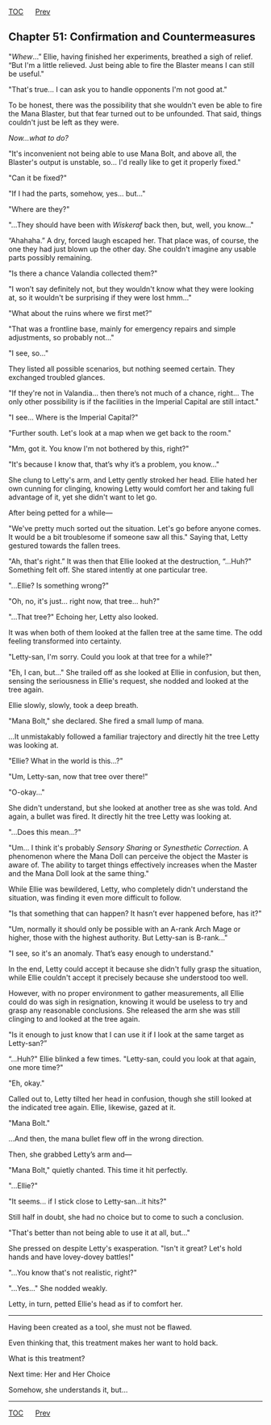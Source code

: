 [TOC](../readme.md)&nbsp;&nbsp;&nbsp;&nbsp;&nbsp;&nbsp;[Prev](index_split_026.md)&nbsp;&nbsp;&nbsp;&nbsp;&nbsp;&nbsp;



## Chapter 51: Confirmation and Countermeasures

"*Whew*…” Ellie, having finished her experiments, breathed a sigh of
relief. “But I'm a little relieved. Just being able to fire the Blaster
means I can still be useful."

"That's true... I can ask you to handle opponents I'm not good at."

To be honest, there was the possibility that she wouldn't even be able
to fire the Mana Blaster, but that fear turned out to be unfounded. That
said, things couldn't just be left as they were.

*Now…what to do?*

"It's inconvenient not being able to use Mana Bolt, and above all, the
Blaster's output is unstable, so... I'd really like to get it properly
fixed."

"Can it be fixed?"

"If I had the parts, somehow, yes... but..."

"Where are they?"

"...They should have been with *Wiskeraf* back then, but, well, you
know…"

“Ahahaha.” A dry, forced laugh escaped her. That place was, of course,
the one they had just blown up the other day. She couldn't imagine any
usable parts possibly remaining.

"Is there a chance Valandia collected them?"

"I won’t say definitely not, but they wouldn't know what they were
looking at, so it wouldn't be surprising if they were lost hmm..."

"What about the ruins where we first met?"

"That was a frontline base, mainly for emergency repairs and simple
adjustments, so probably not..."

"I see, so..."

They listed all possible scenarios, but nothing seemed certain. They
exchanged troubled glances.

"If they're not in Valandia... then there’s not much of a chance,
right... The only other possibility is if the facilities in the Imperial
Capital are still intact."

"I see... Where is the Imperial Capital?"

"Further south. Let's look at a map when we get back to the room."

"Mm, got it. You know I'm not bothered by this, right?"

"It's because I know that, that’s why it’s a problem, you know..."

She clung to Letty's arm, and Letty gently stroked her head. Ellie hated
her own cunning for clinging, knowing Letty would comfort her and taking
full advantage of it, yet she didn't want to let go.

After being petted for a while—

"We've pretty much sorted out the situation. Let's go before anyone
comes. It would be a bit troublesome if someone saw all this." Saying
that, Letty gestured towards the fallen trees.

"Ah, that's right.” It was then that Ellie looked at the destruction,
“...Huh?" Something felt off. She stared intently at one particular
tree.

"...Ellie? Is something wrong?"

"Oh, no, it's just... right now, that tree... huh?"

"...That tree?" Echoing her, Letty also looked.

It was when both of them looked at the fallen tree at the same time. The
odd feeling transformed into certainty.

"Letty-san, I'm sorry. Could you look at that tree for a while?"

"Eh, I can, but..." She trailed off as she looked at Ellie in confusion,
but then, sensing the seriousness in Ellie's request, she nodded and
looked at the tree again.

Ellie slowly, slowly, took a deep breath.

"Mana Bolt," she declared. She fired a small lump of mana.

...It unmistakably followed a familiar trajectory and directly hit the
tree Letty was looking at.

"Ellie? What in the world is this...?"

"Um, Letty-san, now that tree over there!"

"O-okay..."

She didn't understand, but she looked at another tree as she was told.
And again, a bullet was fired. It directly hit the tree Letty was
looking at.

"...Does this mean...?"

"Um... I think it's probably *Sensory Sharing* or *Synesthetic
Correction*. A phenomenon where the Mana Doll can perceive the object
the Master is aware of. The ability to target things effectively
increases when the Master and the Mana Doll look at the same thing."

While Ellie was bewildered, Letty, who completely didn't understand the
situation, was finding it even more difficult to follow.

"Is that something that can happen? It hasn’t ever happened before, has
it?"

"Um, normally it should only be possible with an A-rank Arch Mage or
higher, those with the highest authority. But Letty-san is B-rank..."

"I see, so it's an anomaly. That’s easy enough to understand."

In the end, Letty could accept it because she didn't fully grasp the
situation, while Ellie couldn't accept it precisely because she
understood too well.

However, with no proper environment to gather measurements, all Ellie
could do was sigh in resignation, knowing it would be useless to try and
grasp any reasonable conclusions. She released the arm she was still
clinging to and looked at the tree again.

"Is it enough to just know that I can use it if I look at the same
target as Letty-san?”

“...Huh?" Ellie blinked a few times. "Letty-san, could you look at that
again, one more time?"

"Eh, okay."

Called out to, Letty tilted her head in confusion, though she still
looked at the indicated tree again. Ellie, likewise, gazed at it.

"Mana Bolt."

...And then, the mana bullet flew off in the wrong direction.

Then, she grabbed Letty’s arm and—

"Mana Bolt," quietly chanted. This time it hit perfectly.

"...Ellie?"

"It seems... if I stick close to Letty-san…it hits?"

Still half in doubt, she had no choice but to come to such a conclusion.

"That's better than not being able to use it at all, but..."

She pressed on despite Letty's exasperation. "Isn't it great? Let's hold
hands and have lovey-dovey battles!"

"...You know that's not realistic, right?"

"...Yes..." She nodded weakly.

Letty, in turn, petted Ellie's head as if to comfort her.

------------------------------------------------------------------------

Having been created as a tool, she must not be flawed.

Even thinking that, this treatment makes her want to hold back.

What is this treatment?

Next time: Her and Her Choice

Somehow, she understands it, but…


---
[TOC](../readme.md)&nbsp;&nbsp;&nbsp;&nbsp;&nbsp;&nbsp;[Prev](index_split_026.md)&nbsp;&nbsp;&nbsp;&nbsp;&nbsp;&nbsp;

